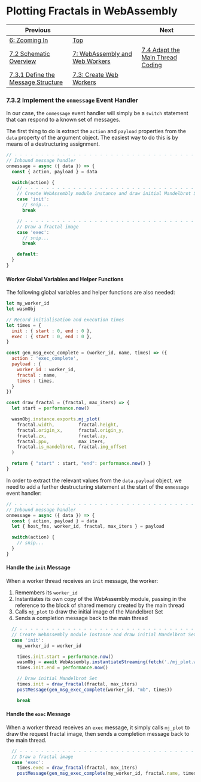 # Plotting Fractals in WebAssembly

| Previous | | Next
|---|---|---
| [6: Zooming In](../../../06%20Zoom%20Image/) | [Top](/chriswhealy/plotting-fractals-in-webassembly) |
| [7.2 Schematic Overview](../../02/) | [7: WebAssembly and Web Workers](../) | [7.4 Adapt the Main Thread Coding](../../04/)
| [7.3.1 Define the Message Structure](../01/) | [7.3: Create Web Workers](../) |

### 7.3.2 Implement the `onmessage` Event Handler

In our case, the `onmessage` event handler will simply be a `switch` statement that can respond to a known set of messages.

The first thing to do is extract the `action` and `payload` properties from the `data` property of the argument object.  The easiest way to do this is by means of a destructuring assignment.

```javascript
// - - - - - - - - - - - - - - - - - - - - - - - - - - - - - - - - - - - - - - - - - - - - - - - - - - - - - - - - - - -
// Inbound message handler
onmessage = async ({ data }) => {
  const { action, payload } = data

  switch(action) {
    // - - - - - - - - - - - - - - - - - - - - - - - - - - - - - - - - - - - - - - - - - - - - - - - - - - - - - - - - -
    // Create WebAssembly module instance and draw initial Mandelbrot Set
    case 'init':
      // snip...
      break

    // - - - - - - - - - - - - - - - - - - - - - - - - - - - - - - - - - - - - - - - - - - - - - - - - - - - - - - - - -
    // Draw a fractal image
    case 'exec':
      // snip...
      break

    default:
  }
}
```

#### Worker Global Variables and Helper Functions

The following global variables and helper functions are also needed:

```javascript
let my_worker_id
let wasmObj

// Record initialisation and execution times
let times = {
  init : { start : 0, end : 0 },
  exec : { start : 0, end : 0 },
}

const gen_msg_exec_complete = (worker_id, name, times) => ({
  action : 'exec_complete',
  payload : {
    worker_id : worker_id,
    fractal : name,
    times : times,
  }
})

const draw_fractal = (fractal, max_iters) => {
  let start = performance.now()

  wasmObj.instance.exports.mj_plot(
    fractal.width,         fractal.height,
    fractal.origin_x,      fractal.origin_y,
    fractal.zx,            fractal.zy,
    fractal.ppu,           max_iters,
    fractal.is_mandelbrot, fractal.img_offset
  )

  return { "start" : start, "end": performance.now() }
}
```

In order to extract the relevant values from the `data.payload` object, we need to add a further destructuring statement at the start of the `onmessage` event handler:

```javascript
// - - - - - - - - - - - - - - - - - - - - - - - - - - - - - - - - - - - - - - - - - - - - - - - - - - - - - - - - - - -
// Inbound message handler
onmessage = async ({ data }) => {
  const { action, payload } = data
  let { host_fns, worker_id, fractal, max_iters } = payload

  switch(action) {
    // snip...
  }
}
```

#### Handle the `init` Message

When a worker thread receives an `init` message, the worker:

1. Remembers its `worker_id`
1. Instantiates its own copy of the WebAssembly module, passing in the reference to the block of shared memory created by the main thread
1. Calls `mj_plot` to draw the initial image of the Mandelbrot Set
1. Sends a completion message back to the main thread

```javascript
  // - - - - - - - - - - - - - - - - - - - - - - - - - - - - - - - - - - - - - - - - - - - - - - - - - - - - - - - - -
  // Create WebAssembly module instance and draw initial Mandelbrot Set
  case 'init':
    my_worker_id = worker_id

    times.init.start = performance.now()
    wasmObj = await WebAssembly.instantiateStreaming(fetch('./mj_plot.wasm'), host_fns)
    times.init.end = performance.now()

    // Draw initial Mandelbrot Set
    times.init = draw_fractal(fractal, max_iters)
    postMessage(gen_msg_exec_complete(worker_id, "mb", times))

    break
```

#### Handle the `exec` Message

When a worker thread receives an `exec` message, it simply calls `mj_plot` to draw the request fractal image, then sends a completion message back to the main thread.

```javascript
  // - - - - - - - - - - - - - - - - - - - - - - - - - - - - - - - - - - - - - - - - - - - - - - - - - - - - - - - - -
  // Draw a fractal image
  case 'exec':
    times.exec = draw_fractal(fractal, max_iters)
    postMessage(gen_msg_exec_complete(my_worker_id, fractal.name, times))
```
